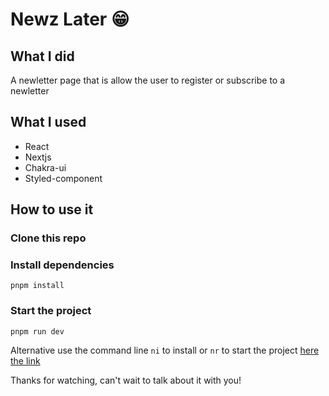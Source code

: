 # Newz Later 😁

## What I did

A newletter page that is allow the user to register or subscribe to a newletter

## What I used

- React
- Nextjs
- Chakra-ui
- Styled-component

## How to use it

### Clone this repo

### Install dependencies

```
pnpm install
```

### Start the project

```
pnpm run dev
```

Alternative use the command line `ni` to install or `nr` to start the project [here the link]('https://www.npmjs.com/package/@antfu/ni')

Thanks for watching, can't wait to talk about it with you!
